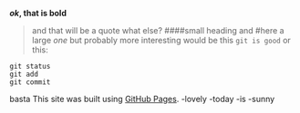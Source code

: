 ***ok*, that is bold**
>and that will be a quote
what else?
####small heading
and 
#here a large *one*
but probably more interesting would be 
this `git is good`
or this:
```
git status
git add
git commit
```
basta
This site was built using [GitHub Pages](https://pages.github.com/).
-lovely
-today
-is
-sunny